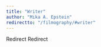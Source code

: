 ```yaml
---
title: "Writer"
author: "Mika A. Epstein"
redirectto: "/filmography/#writer"
---
```


Redirect Redirect